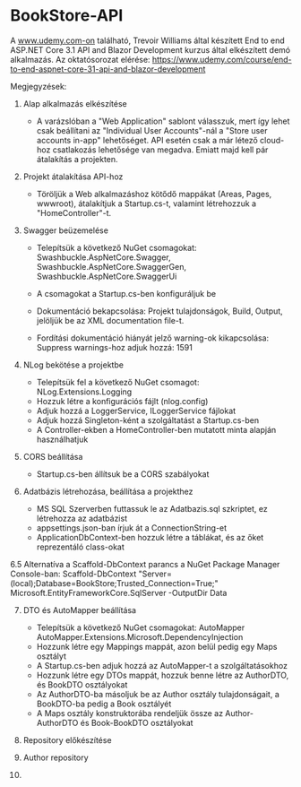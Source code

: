 # BookStore-API
A www.udemy.com-on található, Trevoir Williams által készített End to end ASP.NET Core 3.1 API and Blazor Development kurzus által elkészített demó alkalmazás.
Az oktatósorozat elérése:
https://www.udemy.com/course/end-to-end-aspnet-core-31-api-and-blazor-development

Megjegyzések:
1. Alap alkalmazás elkészítése
	- A varázslóban a "Web Application" sablont válasszuk, mert így lehet csak beállítani az "Individual User Accounts"-nál a "Store user accounts in-app" lehetőséget.
	  API esetén csak a már létező cloud-hoz csatlakozás lehetősége van megadva. Emiatt majd kell pár átalakítás a projekten.

2. Projekt átalakítása API-hoz
	- Töröljük a Web alkalmazáshoz kötődő mappákat (Areas, Pages, wwwroot), átalakítjuk a Startup.cs-t, valamint létrehozzuk a "HomeController"-t.

3. Swagger beüzemelése
	- Telepítsük a következő NuGet csomagokat: 
		Swashbuckle.AspNetCore.Swagger, 
		Swashbuckle.AspNetCore.SwaggerGen, 
		Swashbuckle.AspNetCore.SwaggerUi

	- A csomagokat a Startup.cs-ben konfiguráljuk be

	- Dokumentáció bekapcsolása: Projekt tulajdonságok, Build, Output, jelöljük be az XML documentation file-t.
	- Fordítási dokumentáció hiányát jelző warning-ok kikapcsolása: Suppress warnings-hoz adjuk hozzá: 1591

4. NLog bekötése a projektbe
	- Telepítsük fel a következő NuGet csomagot:
		NLog.Extensions.Logging
	- Hozzuk létre a konfigurációs fájlt (nlog.config)
	- Adjuk hozzá a LoggerService, ILoggerService fájlokat
	- Adjuk hozzá Singleton-ként a szolgáltatást a Startup.cs-ben
	- A Controller-ekben a HomeController-ben mutatott minta alapján használhatjuk

5. CORS beállítása
	- Startup.cs-ben állítsuk be a CORS szabályokat

6. Adatbázis létrehozása, beállítása a projekthez
	- MS SQL Szerverben futtassuk le az Adatbazis.sql szkriptet, ez létrehozza az adatbázist
	- appsettings.json-ban írjuk át a ConnectionString-et
	- ApplicationDbContext-ben hozzuk létre a táblákat, és az őket reprezentáló class-okat

6.5 Alternatíva a Scaffold-DbContext parancs a NuGet Package Manager Console-ban:
	Scaffold-DbContext "Server=(local);Database=BookStore;Trusted_Connection=True;" Microsoft.EntityFrameworkCore.SqlServer -OutputDir Data

7. DTO és AutoMapper beállítása
	- Telepítsük a következő NuGet csomagokat:
		AutoMapper
		AutoMapper.Extensions.Microsoft.DependencyInjection
	- Hozzunk létre egy Mappings mappát, azon belül pedig egy Maps osztályt
	- A Startup.cs-ben adjuk hozzá az AutoMapper-t a szolgáltatásokhoz
	- Hozzunk létre egy DTOs mappát, hozzuk benne létre az AuthorDTO, és BookDTO osztályokat
	- Az AuthorDTO-ba másoljuk be az Author osztály tulajdonságait, a BookDTO-ba pedig a Book osztályét
	- A Maps osztály konstruktorába rendeljük össze az Author-AuthorDTO és Book-BookDTO osztályokat

8. Repository előkészítése

9. Author repository

10. 
	





